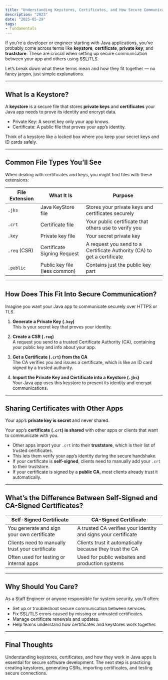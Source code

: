 ```yaml
---
title: "Understanding Keystores, Certificates, and How Secure Communication Works in Java Apps"
description: "2023"
date: "2025-05-29"
tags:
- fundamentals
---
```


If you’re a developer or engineer starting with Java applications, you’ve probably come across terms like **keystore**, **certificate**, **private key**, and **truststore**. These are crucial when setting up secure communication between your app and others using SSL/TLS.

Let’s break down what these terms mean and how they fit together — no fancy jargon, just simple explanations.

---

## What Is a Keystore?

A **keystore** is a secure file that stores **private keys** and **certificates** your Java app needs to prove its identity and encrypt data.

- Private Key: A secret key only your app knows.
- Certificate: A public file that proves your app’s identity.

Think of a keystore like a locked box where you keep your secret keys and ID cards safely.

---

## Common File Types You’ll See

When dealing with certificates and keys, you might find files with these extensions:

| File Extension | What It Is                        | Purpose                                     |
|----------------|---------------------------------|---------------------------------------------|
| `.jks`         | Java KeyStore file              | Stores your private keys and certificates securely |
| `.crt`         | Certificate file                | Your public certificate that others use to verify you |
| `.key`         | Private key file                | Your secret private key                      |
| `.req` (CSR)   | Certificate Signing Request    | A request you send to a Certificate Authority (CA) to get a certificate |
| `.public`      | Public key file (less common)  | Contains just the public key part            |

---

## How Does This Fit Into Secure Communication?

Imagine you want your Java app to communicate securely over HTTPS or TLS.

1. **Generate a Private Key (`.key`)**  
   This is your secret key that proves your identity.

2. **Create a CSR (`.req`)**  
   A request you send to a trusted Certificate Authority (CA), containing your public key and info about your app.

3. **Get a Certificate (`.crt`) from the CA**  
   The CA verifies you and issues a certificate, which is like an ID card signed by a trusted authority.

4. **Import the Private Key and Certificate into a Keystore (`.jks`)**  
   Your Java app uses this keystore to present its identity and encrypt communications.

---

## Sharing Certificates with Other Apps

Your app’s **private key is secret** and never shared.

Your app’s **certificate (`.crt`) is shared** with other apps or clients that want to communicate with you.

- Other apps import your `.crt` into their **truststore**, which is their list of trusted certificates.
- This lets them verify your app’s identity during the secure handshake.
- If your certificate is **self-signed**, clients need to manually add your `.crt` to their truststore.
- If your certificate is signed by a **public CA**, most clients already trust it automatically.

---

## What’s the Difference Between Self-Signed and CA-Signed Certificates?

| Self-Signed Certificate                                      | CA-Signed Certificate                                       |
|--------------------------------------------------------------|-------------------------------------------------------------|
| You generate and sign your own certificate                   | A trusted CA verifies your identity and signs your certificate |
| Clients need to manually trust your certificate               | Clients trust it automatically because they trust the CA     |
| Often used for testing or internal apps                       | Used for public websites and production systems               |

---

## Why Should You Care?

As a Staff Engineer or anyone responsible for system security, you’ll often:

- Set up or troubleshoot secure communication between services.
- Fix SSL/TLS errors caused by missing or untrusted certificates.
- Manage certificate renewals and updates.
- Help teams understand how certificates and keystores work together.

---

## Final Thoughts

Understanding keystores, certificates, and how they work in Java apps is essential for secure software development. The next step is practicing creating keystores, generating CSRs, importing certificates, and testing secure connections.


